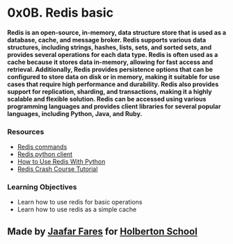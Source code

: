 # 0x0B. Redis basic




#### Redis is an open-source, in-memory, data structure store that is used as a database, cache, and message broker. Redis supports various data structures, including strings, hashes, lists, sets, and sorted sets, and provides several operations for each data type. Redis is often used as a cache because it stores data in-memory, allowing for fast access and retrieval. Additionally, Redis provides persistence options that can be configured to store data on disk or in memory, making it suitable for use cases that require high performance and durability. Redis also provides support for replication, sharding, and transactions, making it a highly scalable and flexible solution. Redis can be accessed using various programming languages and provides client libraries for several popular languages, including Python, Java, and Ruby.



### Resources


* [Redis commands](https://redis.io/commands/)
* [Redis python client](https://redis-py.readthedocs.io/en/stable/)
* [How to Use Redis With Python](https://realpython.com/python-redis/)
* [Redis Crash Course Tutorial](https://www.youtube.com/watch?v=Hbt56gFj998)








### Learning Objectives

* Learn how to use redis for basic operations
* Learn how to use redis as a simple cache



## Made by [Jaafar Fares](https://github.com/jaafarfares) for [Holberton School](https://www.holbertonschool.com/)

